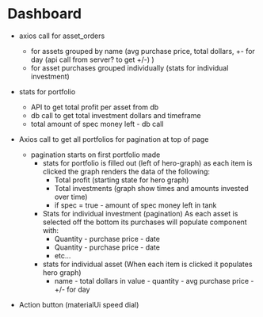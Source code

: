 # Dashboard
  * axios call for asset_orders
    * for assets grouped by name (avg purchase price, total dollars, +\- for day (api call from server? to get +/-) ) 
    * for asset purchases grouped individually (stats for individual investment)

  * stats for portfolio
    * API to get total profit per asset from db
    * db call to get total investment dollars and timeframe
    * total amount of spec money left - db call

  * Axios call to get all portfolios for pagination at top of page

    * pagination starts on first portfolio made
      * stats for portfolio is filled out (left of hero-graph) as each item is clicked the graph renders the data of the following:
        * Total profit (starting state for hero graph)
        * Total investments (graph show times and amounts invested over time)
        * if spec = true - amount of spec money left in tank
      * Stats for individual investment (pagination) As each asset is selected off the bottom its purchases will populate component with:
        * Quantity - purchase price - date
        * Quantity - purchase price - date
        * etc...
      * stats for individual asset (When each item is clicked it populates hero graph)
        * name - total dollars in value - quantity - avg purchase price - +/- for day
  * Action button (materialUi speed dial)
